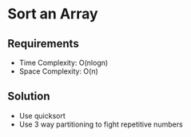 # Sort an Array

## Requirements

- Time Complexity: O(nlogn)
- Space Complexity: O(n)

## Solution

- Use quicksort
- Use 3 way partitioning to fight repetitive numbers
